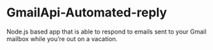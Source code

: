 # GmailApi-Automated-reply
Node.js based app that is able to respond to emails sent to your Gmail mailbox while you’re out on a vacation. 
